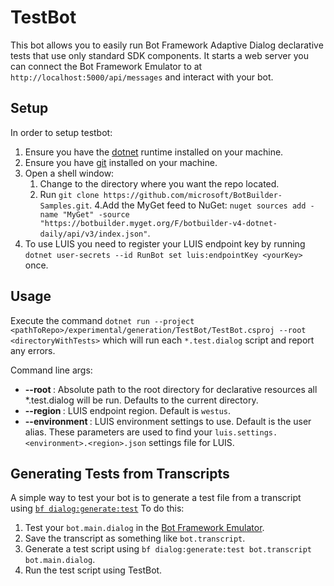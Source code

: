 ﻿# TestBot

This bot allows you to easily run Bot Framework Adaptive Dialog declarative tests that use only standard SDK components.
It starts a web server you can connect the Bot Framework Emulator to at `http://localhost:5000/api/messages` and interact with your bot.

## Setup

In order to setup testbot:

1. Ensure you have the [dotnet] runtime installed on your machine.
2. Ensure you have [git] installed on your machine.
3. Open a shell window:
   1. Change to the directory where you want the repo located.
   2. Run `git clone https://github.com/microsoft/BotBuilder-Samples.git`.
4.Add the MyGet feed to NuGet: `nuget sources add -name "MyGet" -source "https://botbuilder.myget.org/F/botbuilder-v4-dotnet-daily/api/v3/index.json"`.
5. To use LUIS you need to register your LUIS endpoint key by running `dotnet user-secrets --id RunBot set luis:endpointKey <yourKey>` once.

## Usage

Execute the command `dotnet run --project <pathToRepo>/experimental/generation/TestBot/TestBot.csproj --root <directoryWithTests>` which will run each `*.test.dialog` script and report any errors. 


Command line args:

* **--root <PATH>**: Absolute path to the root directory for declarative resources all *.test.dialog will be run.  Defaults to the current directory.
* **--region <REGION>**: LUIS endpoint region.  Default is `westus`.
* **--environment <ENVIRONMENT>**: LUIS environment settings to use.
  Default is the user alias.
These parameters are used to find your `luis.settings.<environment>.<region>.json` settings file for LUIS.

## Generating Tests from Transcripts

A simple way to test your bot is to generate a test file from a transcript using [`bf
dialog:generate:test`](../generator/packages/cli#bf-dialoggeneratetest-transcript-dialog)
To do this:
1. Test your `bot.main.dialog` in the [Bot Framework Emulator][emulator].
2. Save the transcript as something like `bot.transcript`.
3. Generate a test script using `bf dialog:generate:test bot.transcript bot.main.dialog`.
4. Run the test script using TestBot.

[dotnet]:https://dotnet.microsoft.com/download
[git]:https://git-scm.com/downloads
[samples]:https://github.com/microsoft/BotBuilder-Samples.git
[emulator]:https://github.com/Microsoft/BotFramework-Emulator
[generation]:https://github.com/microsoft/BotBuilder-Samples/tree/master/experimental/generation/generator
